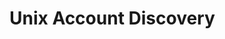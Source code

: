 [title]: # (Unix Account Discovery)
[tags]: # (Discovery)
[priority]: # (50)

# Unix Account Discovery
